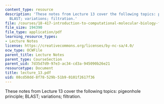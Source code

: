 ```yaml
---
content_type: resource
description: 'These notes from Lecture 13 cover the following topics: pigeonhole principle;
  BLAST; variations; filtration.'
file: /courses/18-417-introduction-to-computational-molecular-biology-fall-2004/08cd50dd8f78529b51b90101f2617f36_lecture_13.pdf
file_size: 194390
file_type: application/pdf
learning_resource_types:
- Lecture Notes
license: https://creativecommons.org/licenses/by-nc-sa/4.0/
ocw_type: OCWFile
parent_title: Lecture Notes
parent_type: CourseSection
parent_uid: 7d35d7d9-97e3-ac34-cd3a-945090b26e21
resourcetype: Document
title: lecture_13.pdf
uid: 08cd50dd-8f78-529b-51b9-0101f2617f36
---
```

These notes from Lecture 13 cover the following topics: pigeonhole principle; BLAST; variations; filtration.
